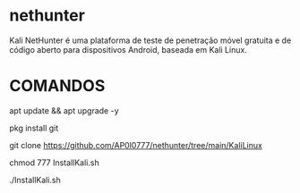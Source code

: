 # nethunter
Kali NetHunter é uma plataforma de teste de penetração móvel gratuita e de código aberto para dispositivos Android, baseada em Kali Linux.

# COMANDOS


apt update && apt upgrade -y


pkg install git



git clone https://github.com/AP0l0777/nethunter/tree/main/KaliLinux



chmod 777 InstallKali.sh


./InstallKali.sh
